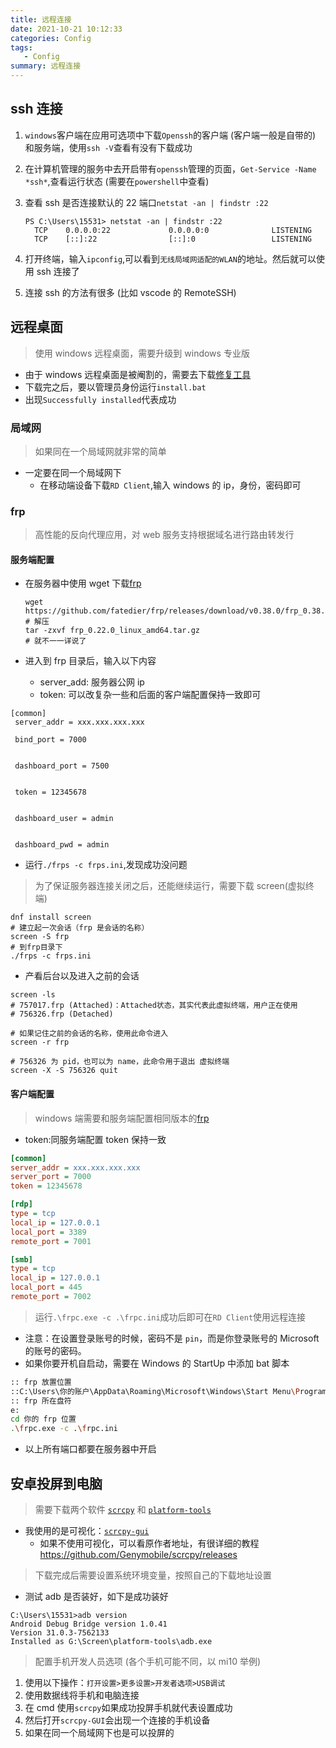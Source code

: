 ```yaml
---
title: 远程连接
date: 2021-10-21 10:12:33
categories: Config
tags:
   - Config
summary: 远程连接
---
```


## ssh 连接

1. `windows`客户端在应用可选项中下载`Openssh`的客户端 (客户端一般是自带的) 和服务端，使用`ssh -V`查看有没有下载成功
2. 在计算机管理的服务中去开启带有`openssh`管理的页面，`Get-Service -Name *ssh*`,查看运行状态 (需要在`powershell`中查看)
3. 查看 ssh 是否连接默认的 22 端口`netstat -an | findstr :22`

   ```shell
   PS C:\Users\15531> netstat -an | findstr :22
     TCP    0.0.0.0:22             0.0.0.0:0              LISTENING
     TCP    [::]:22                [::]:0                 LISTENING
   ```

4. 打开终端，输入`ipconfig`,可以看到`无线局域网适配的WLAN`的地址。然后就可以使用 ssh 连接了
5. 连接 ssh 的方法有很多 (比如 vscode 的 RemoteSSH)

## 远程桌面

> 使用 windows 远程桌面，需要升级到 windows 专业版

- 由于 windows 远程桌面是被阉割的，需要去下载[修复工具](https://github.com/stascorp/rdpwrap/releases)
- 下载完之后，要以管理员身份运行`install.bat`
- 出现`Successfully installed`代表成功

### 局域网

> 如果同在一个局域网就非常的简单

- 一定要在同一个局域网下
  - 在移动端设备下载`RD Client`,输入 windows 的 ip，身份，密码即可

### frp

> 高性能的反向代理应用，对 web 服务支持根据域名进行路由转发行

#### 服务端配置

- 在服务器中使用 wget 下载[frp](https://github.com/fatedier/frp/releases)

  ```shell
  wget https://github.com/fatedier/frp/releases/download/v0.38.0/frp_0.38.0_linux_amd64.tar.gz
  # 解压
  tar -zxvf frp_0.22.0_linux_amd64.tar.gz
  # 就不一一详说了
  ```

- 进入到 frp 目录后，输入以下内容
  - server_add: 服务器公网 ip
  - token: 可以改复杂一些和后面的客户端配置保持一致即可

```shell
[common] 
 server_addr = xxx.xxx.xxx.xxx  

 bind_port = 7000


 dashboard_port = 7500


 token = 12345678 


 dashboard_user = admin


 dashboard_pwd = admin
```

- 运行`./frps -c frps.ini`,发现成功没问题

> 为了保证服务器连接关闭之后，还能继续运行，需要下载 screen(虚拟终端)

```shell
dnf install screen
# 建立起一次会话（frp 是会话的名称）
screen -S frp
# 到frp目录下
./frps -c frps.ini
```

- 产看后台以及进入之前的会话

```shell
screen -ls
# 757017.frp (Attached)：Attached状态，其实代表此虚拟终端，用户正在使用
# 756326.frp (Detached)

# 如果记住之前的会话的名称，使用此命令进入
screen -r frp

# 756326 为 pid，也可以为 name，此命令用于退出 虚拟终端
screen -X -S 756326 quit
```

#### 客户端配置

> windows 端需要和服务端配置相同版本的[frp](ttps://github.com/fatedier/frp/releases/download/v0.38.0/frp_0.38.0_windows_amd64.zip)

- token:同服务端配置 token 保持一致

```ini
[common]
server_addr = xxx.xxx.xxx.xxx 
server_port = 7000
token = 12345678 

[rdp]
type = tcp
local_ip = 127.0.0.1
local_port = 3389
remote_port = 7001

[smb]
type = tcp
local_ip = 127.0.0.1
local_port = 445
remote_port = 7002
```

> 运行`.\frpc.exe -c .\frpc.ini`成功后即可在`RD Client`使用远程连接

- 注意：在设置登录账号的时候，密码不是
  `pin`，而是你登录账号的 Microsoft 的账号的密码。
- 如果你要开机自启动，需要在 Windows 的 StartUp 中添加 bat 脚本

```bash
:: frp 放置位置
::C:\Users\你的账户\AppData\Roaming\Microsoft\Windows\Start Menu\Programs\Startup
:: frp 所在盘符 
e: 
cd 你的 frp 位置
.\frpc.exe -c .\frpc.ini
```

- 以上所有端口都要在服务器中开启

## 安卓投屏到电脑

> 需要下载两个软件 [`scrcpy`](https://github.com/Genymobile/scrcpy/releases) 和 [`platform-tools`](https://developer.android.com/studio/releases/platform-tools)

- 我使用的是可视化：[`scrcpy-gui`](https://github.com/Tomotoes/scrcpy-gui/releases)
  - 如果不使用可视化，可以看原作者地址，有很详细的教程<https://github.com/Genymobile/scrcpy/releases>

> 下载完成后需要设置系统环境变量，按照自己的下载地址设置

- 测试 adb 是否装好，如下是成功装好

```shell
C:\Users\15531>adb version
Android Debug Bridge version 1.0.41
Version 31.0.3-7562133
Installed as G:\Screen\platform-tools\adb.exe
```

> 配置手机开发人员选项 (各个手机可能不同，以 mi10 举例)

1. 使用以下操作：`打开设置>更多设置>开发者选项>USB调试`
2. 使用数据线将手机和电脑连接
3. 在 cmd 使用`scrcpy`如果成功投屏手机就代表设置成功
4. 然后打开`scrcpy-GUI`会出现一个连接的手机设备
5. 如果在同一个局域网下也是可以投屏的
